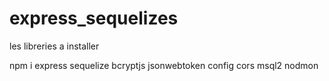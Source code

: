 # express_sequelizes
les libreries a installer 

npm i express sequelize bcryptjs jsonwebtoken config
cors 
msql2
nodmon
